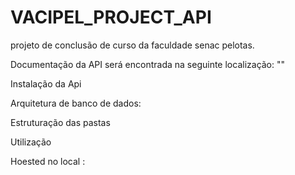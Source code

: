 # VACIPEL_PROJECT_API
projeto de conclusão de curso da faculdade senac pelotas.

Documentação da API será encontrada na seguinte localização:
""

Instalação da Api




Arquitetura de banco de dados:




Estruturação das pastas





Utilização






Hoested no local :



